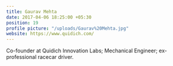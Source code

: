 ```yaml
---
title: Gaurav Mehta
date: 2017-04-06 18:25:00 +05:30
position: 19
profile picture: "/uploads/Gaurav%20Mehta.jpg"
website: https://www.quidich.com/
---
```


Co-founder at Quidich Innovation Labs; Mechanical Engineer; ex-professional racecar driver.